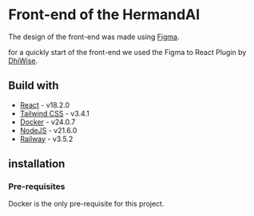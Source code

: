 # Front-end of the HermandAI

The design of the front-end was made using [Figma](https://www.figma.com/file/DczDmxI9fCMTliuYgEBmxA/Risk-Forum-Design).

for a quickly start of the front-end we used the Figma to React Plugin by [DhiWise](https://www.figma.com/community/plugin/1037309320238203168).

## Build with

- [React](https://reactjs.org/) - v18.2.0
- [Tailwind CSS](https://tailwindcss.com/) - v3.4.1
- [Docker](https://www.docker.com/) - v24.0.7
- [NodeJS](https://nodejs.org/en/) - v21.6.0
- [Railway](https://railway.app/) - v3.5.2

## installation

### Pre-requisites

Docker is the only pre-requisite for this project.

### 